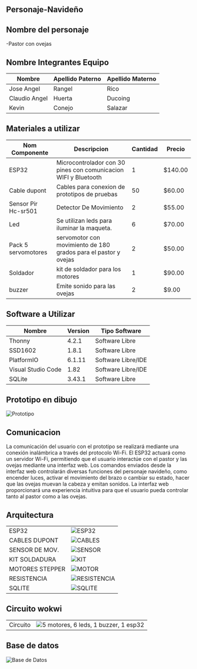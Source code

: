 ## Personaje-Navideño


## Nombre del personaje 

-Pastor con ovejas

##  Nombre Integrantes Equipo

|Nombre | Apellido Paterno | Apellido Materno |
|-|-|-|
|Jose Angel|Rangel|Rico|
|Claudio Angel|Huerta|Ducoing|
|Kevin|Conejo|Salazar|

## Materiales a utilizar


|Nom Componente | Descripcion | Cantidad| Precio|
|-|-|-|-|
|ESP32|Microcontrolador con 30 pines con comunicacion WIFI y Bluetooth|1|$140.00|
|Cable dupont|Cables para conexion de prototipos de pruebas|50|$60.00|
|Sensor Pir Hc-sr501|Detector De Movimiento|2|$55.00|
|Led|Se utilizan leds para iluminar la maqueta.|6|$70.00|
|Pack 5 servomotores|servomotor con movimiento de 180 grados para el pastor y ovejas|2|$50.00|
|Soldador|kit de soldador para los motores|1| $90.00|
|buzzer|Emite sonido para las ovejas|2|$9.00|





## Software a Utilizar
|Nombre|Version|Tipo Software|
|-|-|-|
|Thonny|4.2.1|Software Libre|
|SSD1602|1.8.1|Software Libre|
|PlatformIO|6.1.11|Software Libre/IDE|
|Visual Studio Code|1.82|Software Libre/IDE|
|SQLite|3.43.1|Software Libre|

## Prototipo en dibujo

![Prototipo](https://github.com/AngelRico12/Personaje/blob/main/WhatsApp%20Image%202023-11-08%20at%206.49.26%20PM.jpeg)


## Comunicacion
La comunicación del usuario con el prototipo se realizará mediante una conexión inalámbrica a través del protocolo Wi-Fi. El ESP32 actuará como un servidor Wi-Fi, permitiendo que el usuario interactúe con el pastor y las ovejas mediante una interfaz web. Los comandos enviados desde la interfaz web controlarán diversas funciones del personaje navideño, como encender luces, activar el movimiento del brazo o cambiar su estado, hacer que las ovejas muevan la cabeza y emitan sonidos. La interfaz web proporcionará una experiencia intuitiva para que el usuario pueda controlar tanto al pastor como a las ovejas.

## Arquitectura 
|||
|-|-|
ESP32|![ESP32](https://github.com/AngelRico12/Personaje/blob/main/ESP32.jpg)|
CABLES DUPONT|![CABLES](https://github.com/AngelRico12/Personaje/blob/main/CABLES.jpeg)|
SENSOR DE MOV.|![SENSOR](https://github.com/AngelRico12/Personaje/blob/main/SENSOR.jpeg)|
KIT SOLDADURA|![KIT](https://github.com/AngelRico12/Personaje/blob/main/kit%20solda.jpeg)|
MOTORES STEPPER|![MOTOR](https://github.com/AngelRico12/Personaje/blob/main/MOTORES.jpeg)|
RESISTENCIA|![RESISTENCIA](https://github.com/AngelRico12/Personaje/blob/main/resistencia.jpeg)|
SQLITE|![SQLITE](https://github.com/AngelRico12/Personaje/blob/main/SQLITE.jpeg)|



## Circuito wokwi
|||
|-|-|
Circuito|![5 motores, 6 leds, 1 buzzer, 1 esp32](https://github.com/AngelRico12/Personaje/blob/main/wokwi.jpeg)|



## Base de datos
![Base de Datos](https://github.com/AngelRico12/Personaje/blob/main/baseDeDatos.jpeg)

